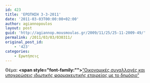 ```yaml
---
id: 423
title: 'ΕΡΩΤΗΣΗ 3-3-2011'
date: '2011-03-03T00:00:00+02:00'
author: agiannopoulos
layout: post
guid: 'http://agiannop.mousmoulas.gr/2009/11/25/25-11-2009-49/'
permalink: /2011/03/03/030311/
original_post_id:
    - '423'
categories:
    - Ερωτήσεις
---
```


Θέμα: **<span style="font-family:""></span>**[“Οικονομικές συναλλαγές και υποχρεώσεις ιδιωτικής φαρμακευτικής εταιρείας με το δημόσιο” ](/wp-content/uploads/2009/11/03032011_sinallages_idiotikis_etairias.pdf)